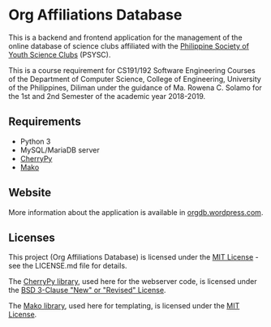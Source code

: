 # Org Affiliations Database

This is a backend and frontend application for the management of the online database of science clubs affiliated with the [Philippine Society of Youth Science Clubs](https://www.facebook.com/psysc.inc) (PSYSC).

This is a course requirement for CS191/192 Software Engineering Courses of the Department of Computer Science, College of Engineering, University of the Philippines, Diliman under the guidance of Ma. Rowena C. Solamo for the 1st and 2nd Semester of the academic year 2018-2019.

## Requirements
- Python 3
- MySQL/MariaDB server
- [CherryPy](https://cherrypy.org)
- [Mako](https://www.makotemplates.org)

## Website

More information about the application is available in [orgdb.wordpress.com](https://orgdb.wordpress.com).

## Licenses

This project (Org Affiliations Database) is licensed under the [MIT License](https://opensource.org/licenses/MIT) - see the LICENSE.md file for details.

The [CherryPy library](https://cherrypy.org), used here for the webserver code, is licensed under the [BSD 3-Clause "New" or "Revised" License](https://opensource.org/licenses/BSD-3-Clause).

The [Mako library](https://www.makotemplates.org), used here for templating, is licensed under the [MIT License](https://opensource.org/licenses/MIT).